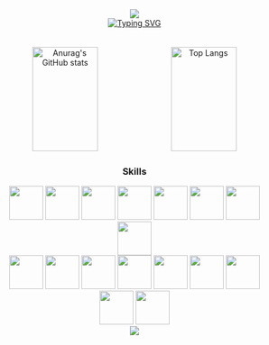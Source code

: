 <div align="center">
  <img src="https://capsule-render.vercel.app/api?type=waving&color=00CD0BFF&height=150&section=header">
</div>
<div align="center">
  <a href="https://git.io/typing-svg"><img src="https://readme-typing-svg.demolab.com?font=Fira+Code&weight=100&size=30&pause=1000&color=00CD0B&background=005F7100&center=true&vCenter=true&width=620&lines=Hello!+My+name+is+F%C3%A1bio+Casagrande+;I'm+a+Brazilian+Developer+Student.;Be+Welcome!+%3AD" alt="Typing SVG" /></a>
</div>
</br></br>
<div align="center">
  <img src="https://github-readme-stats.vercel.app/api?username=fabin0casa&show_icons=true&theme=transparent&hide_border=true&title_color=00CD0BFF&text_color=0f810f&icon_color=71C771" alt="Anurag's GitHub stats" style="width: 48%; max-width: 300px; height: 185px"/>
  <img src="https://github-readme-stats.vercel.app/api/top-langs/?username=fabin0casa&layout=donut&theme=transparent&hide_border=true&title_color=00CD0BFF&text_color=71C771&icon_color=71C771" alt="Top Langs" style="width: 48%; max-width: 300px; height: 185px"/>
</div>


<div align="center">
  <h3><strong>Skills</strong></h3>
</div>

<div align="center">
  <img src ="https://upload.wikimedia.org/wikipedia/commons/thumb/3/38/HTML5_Badge.svg/2048px-HTML5_Badge.svg.png" style="height: 60px">
  <img src ="https://upload.wikimedia.org/wikipedia/commons/thumb/6/62/CSS3_logo.svg/2048px-CSS3_logo.svg.png" style="height: 60px">
  <img src ="https://user-images.githubusercontent.com/25181517/117447155-6a868a00-af3d-11eb-9cfe-245df15c9f3f.png" style="height: 60px">
  <img src ="https://user-images.githubusercontent.com/25181517/183898054-b3d693d4-dafb-4808-a509-bab54cf5de34.png" style="height: 60px">
  <img src ="https://media.licdn.com/dms/image/v2/C5112AQExUeu0Uwrxdg/article-cover_image-shrink_720_1280/article-cover_image-shrink_720_1280/0/1555853756108?e=2147483647&v=beta&t=N96fwDtStzXrEpQh9sTr9VUOmtLYGL3jNvK0QvobxuU" style="height: 60px">
  <img src ="https://cdn-icons-png.flaticon.com/512/226/226777.png" style="height: 60px">
  <img src ="https://github.com/user-attachments/assets/6a3c4ab9-8bfe-42d1-bc5d-5fe770e11f51" style="height: 60px">
  <img src ="https://upload.wikimedia.org/wikipedia/commons/thumb/2/27/PHP-logo.svg/711px-PHP-logo.svg.png" style="height: 60px">
  </br>
  <img src ="https://raw.githubusercontent.com/isocpp/logos/master/cpp_logo.png" style="height: 60px">
  <img src ="https://github.com/user-attachments/assets/06851a6c-5780-4b9c-b89d-af3b4e605636" style="height: 60px">
  <img src ="https://github.com/user-attachments/assets/8e96cc9f-edc3-4c36-bd9a-ec1d918e8a45" style="height: 60px">
  <img src ="https://cdn-icons-png.flaticon.com/512/5968/5968313.png" style="height: 60px">
  <img src ="https://github.com/user-attachments/assets/094a0ada-da6b-4fd8-9d28-d9a05744c040" style="height: 60px">
  <img src ="https://github.com/user-attachments/assets/d2554c84-b866-42e1-b96c-3267fbc47518" style="height: 60px">
  <img src ="https://user-images.githubusercontent.com/25181517/192108891-d86b6220-e232-423a-bf5f-90903e6887c3.png" style="height: 60px">
  <img src ="https://www.northware.mx/wp-content/uploads/2022/09/northware-microsoft-power-bi-logo.png" style="height: 60px">
  <img src ="https://upload.wikimedia.org/wikipedia/commons/thumb/c/cf/Eclipse-SVG.svg/1024px-Eclipse-SVG.svg.png" style="height: 60px">
</div>

<div align="center">
  <img src ="https://capsule-render.vercel.app/api?type=waving&color=00CD0BFF&height=150&section=footer">
</div>
